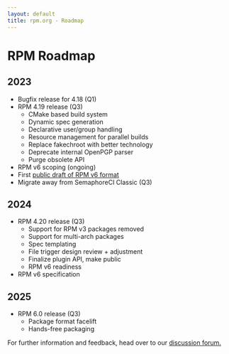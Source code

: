 ```yaml
---
layout: default
title: rpm.org - Roadmap
---
```


# RPM Roadmap

## 2023
* Bugfix release for 4.18 (Q1)
* RPM 4.19 release (Q3)
  * CMake based build system
  * Dynamic spec generation
  * Declarative user/group handling
  * Resource management for parallel builds
  * Replace fakechroot with better technology
  * Deprecate internal OpenPGP parser
  * Purge obsolete API
* RPM v6 scoping (ongoing)
* First [public draft of RPM v6 format](https://github.com/rpm-software-management/rpm/discussions/2374)
* Migrate away from SemaphoreCI Classic (Q3)

## 2024
* RPM 4.20 release (Q3)
  * Support for RPM v3 packages removed
  * Support for multi-arch packages
  * Spec templating
  * File trigger design review + adjustment
  * Finalize plugin API, make public
  * RPM v6 readiness
* RPM v6 specification

## 2025
* RPM 6.0 release (Q3)
  * Package format facelift
  * Hands-free packaging

For further information and feedback, head over to our [discussion forum.](https://github.com/rpm-software-management/rpm/discussions/2015)
